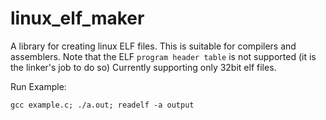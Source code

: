 # linux_elf_maker
A library for creating linux ELF files. This is suitable for compilers and assemblers. Note that the ELF `program header table` is not supported (it is the linker's job to do so)
Currently supporting only 32bit elf files. 

Run Example:

  `gcc example.c; ./a.out; readelf -a output `
